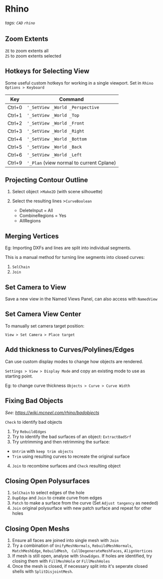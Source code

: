 # Rhino

###### tags: `CAD` `rhino`

## Zoom Extents

`ZE` to zoom extents all  
`ZS` to zoom extents selected  


## Hotkeys for Selecting View

Some useful custom hotkeys for working in a single viewport. Set in `Rhino Options > Keyboard`  

| Key | Command |
| --- | --- |
| Ctrl+0 | `'_SetView _World _Perspective` |
| Ctrl+1 | `'_SetView _World _Top` |
| Ctrl+2 | `'_SetView _World _Front` |
| Ctrl+3 | `'_SetView _World _Right` |
| Ctrl+4 | `'_SetView _World _Bottom` |
| Ctrl+5 | `'_SetView _World _Back` |
| Ctrl+6 | `'_SetView _World _Left` |
| Ctrl+9 | `'_Plan` (view normal to current Cplane) |


## Projecting Contour Outline

1. Select object >`Make2D` (with scene silhouette)

2. Select the resulting lines >`CurveBoolean`
    - DeleteInput = All
    - CombineRegions = Yes
    - AllRegions


## Merging Vertices

Eg: Importing DXFs and lines are split into individual segments.

This is a manual method for turning line segments into closed curves:

1. `SelChain`
2. `Join`

## Set Camera to View

Save a new view in the Named Views Panel, can also access with `NamedView`

## Set Camera View Center

To manually set camera target position:

`View > Set Camera > Place target`


## Add thickness to Curves/Polylines/Edges

Can use custom display modes to change how objects are rendered.

`Settings > View > Display Mode` and copy an existing mode to use as starting point.

Eg: to change curve thickness `Objects > Curve > Curve Width`


## Fixing Bad Objects

_See: https://wiki.mcneel.com/rhino/badobjects_

`Check` to identify bad objects

1. Try `RebuildEdges`
2. Try to identify the bad surfaces of an object: `ExtractBadSrf`  
3. Try untrimming and then retrimming the surface:  
 - `Untrim` with `keep trim objects`
 - `Trim` using resulting curves to recreate the original surface
4. `Join` to recombine surfaces and `Check` resulting object

## Closing Open Polysurfaces

1. `SelChain` to select edges of the hole
2. `DupEdge` and `Join` to create curve from edges
3. `Patch` to make a surface from the curve (Set `Adjust tangency` as needed)
4. `Join` original polysurface with new patch surface and repeat for other holes

## Closing Open Meshs

1. Ensure all faces are joined into single mesh with `Join`
2. Try a combination of `UnifyMeshNormals`, `RebuildMeshNormals`, `MatchMeshEdge`, `RebuildMesh`, `
CullDegenerateMeshFaces`, `AlignVertices`
3. If mesh is still open, analyse with `ShowEdges`.  If holes are identified, try closing them with `FillMeshHole` or `FillMeshHoles`
4. Once the mesh is closed, if necessary split into it's seperate closed shells with `SplitDisjointMesh`.